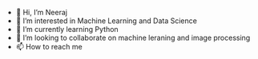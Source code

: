 - 👋 Hi, I’m Neeraj
- 👀 I’m interested in Machine Learning and Data Science
- 🌱 I’m currently learning Python
- 💞️ I’m looking to collaborate on machine leraning and image processing 
- 📫 How to reach me 

<!---
vellaneeraj/vellaneeraj is a ✨ special ✨ repository because its `README.md` (this file) appears on your GitHub profile.
You can click the Preview link to take a look at your changes.
--->

